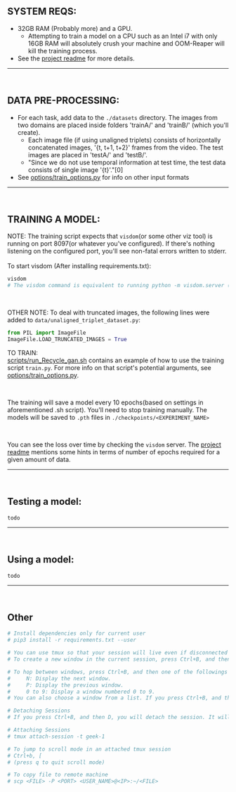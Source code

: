 ## SYSTEM REQS:
- 32GB RAM (Probably more) and a GPU. 
    - Attempting to train a model on a CPU such as an Intel i7 with only 16GB RAM will absolutely crush your machine and OOM-Reaper will kill the training process.
- See the [project readme]('./README.md') for more details.

<hr>
<br>

## DATA PRE-PROCESSING: 
- For each task, add data to the ```./datasets``` directory. The images from two domains are placed inside  folders 'trainA/' and 'trainB/' (which you'll create). 
    - Each image file (if using unaligned triplets) consists of horizontally concatenated images, '{t, t+1, t+2}' frames from the video. The test images are placed in 'testA/' and 'testB/'. 
    - "Since we do not use temporal information at test time, the test data consists of single image '{t}'."[0] 
- See [options/train_options.py](options/train_options.py) for info on other input formats

<hr>
<br>

## TRAINING A MODEL:
NOTE: The training script expects that ```visdom```(or some other viz tool) is running on port 8097(or whatever you've configured). If there's nothing listening on the configured port, you'll see non-fatal errors written to stderr.
<br><br>
To start visdom (After installing requirements.txt):
``` bash 
visdom
# The visdom command is equivalent to running python -m visdom.server (https://pypi.org/project/visdom/#setup)
```

<br>

OTHER NOTE: To deal with truncated images, the following lines were added to `data/unaligned_triplet_dataset.py`:
``` python
from PIL import ImageFile
ImageFile.LOAD_TRUNCATED_IMAGES = True
```

TO TRAIN:
<br>
[scripts/run_Recycle_gan.sh](scripts/run_Recycle_gan.sh) contains an example of how to use the training script ```train.py```. For more info on that script's potential arguments, see [options/train_options.py](options/train_options.py). 

<br>

The training will save a model every 10 epochs(based on settings in aforementioned .sh script). You'll need to stop training manually. The models will be saved to ```.pth``` files in ```./checkpoints/<EXPERIMENT_NAME>```

<br>

You can see the loss over time by checking the `visdom` server. The [project readme]('./README.md') mentions some hints in terms of number of epochs required for a given amount of data.

<hr>
<br>

## Testing a model:
``` 
todo
```

<hr>
<br>

## Using a model:

``` 
todo
```

<hr>
<br>

## Other 
``` bash
# Install dependencies only for current user
# pip3 install -r requirements.txt --user

# You can use tmux so that your session will live even if disconnected (but not if you log out)
# To create a new window in the current session, press Ctrl+B, and then C. 

# To hop between windows, press Ctrl+B, and then one of the followings keys:
#     N: Display the next window.
#     P: Display the previous window.
#     0 to 9: Display a window numbered 0 to 9.
# You can also choose a window from a list. If you press Ctrl+B, and then W, a list of windows appears.

# Detaching Sessions
# If you press Ctrl+B, and then D, you will detach the session. It will continue to run in the background, but you won’t be able to see or interact with it.

# Attaching Sessions
# tmux attach-session -t geek-1

# To jump to scroll mode in an attached tmux session
# Ctrl+b, [
# (press q to quit scroll mode)

# To copy file to remote machine
# scp <FILE> -P <PORT> <USER_NAME>@<IP>:~/<FILE>
```
